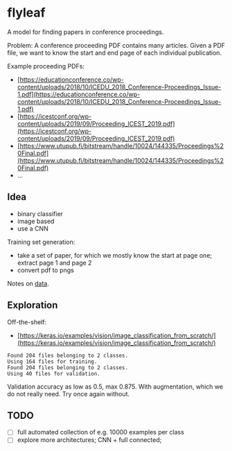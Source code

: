 # flyleaf

A model for finding papers in conference proceedings.

Problem: A conference proceeding PDF contains many articles. Given a PDF file, we want to know
the start and end page of each individual publication.

Example proceeding PDFs:

* [https://educationconference.co/wp-content/uploads/2018/10/ICEDU_2018_Conference-Proceedings_Issue-1.pdf](https://educationconference.co/wp-content/uploads/2018/10/ICEDU_2018_Conference-Proceedings_Issue-1.pdf)
* [https://icestconf.org/wp-content/uploads/2019/09/Proceeding_ICEST_2019.pdf](https://icestconf.org/wp-content/uploads/2019/09/Proceeding_ICEST_2019.pdf)
* [https://www.utupub.fi/bitstream/handle/10024/144335/Proceedings%20Final.pdf](https://www.utupub.fi/bitstream/handle/10024/144335/Proceedings%20Final.pdf)
* ...

## Idea

* binary classifier
* image based
* use a CNN

Training set generation:

* take a set of paper, for which we mostly know the start at page one; extract page 1 and page 2
* convert pdf to pngs

Notes on [data](data).

## Exploration

Off-the-shelf:

* [https://keras.io/examples/vision/image_classification_from_scratch/](https://keras.io/examples/vision/image_classification_from_scratch/)

```
Found 204 files belonging to 2 classes.
Using 164 files for training.
Found 204 files belonging to 2 classes.
Using 40 files for validation.
```

Validation accuracy as low as 0.5, max 0.875. With augmentation, which we do not really need. Try once again without.

## TODO

* [ ] full automated collection of e.g. 10000 examples per class
* [ ] explore more architectures; CNN + full connected;
